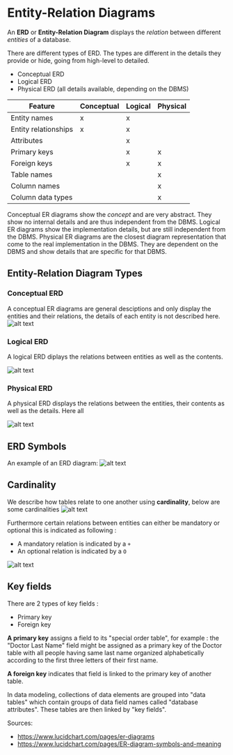 # Entity-Relation Diagrams

An **ERD** or **Entity-Relation Diagram** displays the *relation* between different *entities* of a database.


There are different types of ERD. The types are different in the details they provide or hide, going from high-level to detailed.

* Conceptual ERD 
* Logical ERD
* Physical ERD (all details available, depending on the DBMS)

| Feature | Conceptual | Logical | Physical |
|---|---|---|---|
| Entity names  |  x | x  |   |
| Entity relationships  | x  | x  |   |
| Attributes  |   |  x |   |
| Primary keys  |   | x  | x  |
| Foreign keys  |   | x  | x  |
| Table names  |   |   |  x |
| Column names  |   |   | x  |
| Column data types  |   |   | x  |

Conceptual ER diagrams show the *concept* and are very abstract. They show no internal details and are thus independent from the DBMS. Logical ER diagrams show the implementation details, but are still independent from the DBMS. Physical ER diagrams are the closest diagram representation that come to the real implementation in the DBMS. They are dependent on the DBMS and show details that are specific for that DBMS.

## Entity-Relation Diagram Types

### Conceptual ERD
A conceptual ER diagrams are general desciptions and only display the entities and their relations, the details of each entity is not described here.
![alt text](https://www.uky.edu/~dsianita/622/t4.gif "Conceptual ERD example")

### Logical ERD
A logical ERD diplays the relations between entities as well as the contents.

![alt text](http://databaseanswers.org/data_models/website_analytics/images/2_website_analytics_ERD_Server_Log_model.gif "Logical ERD example")

### Physical ERD
A physical ERD displays the relations between the entities, their contents as well as the details. Here all

![alt text](https://images.visual-paradigm.com/docs/vp_user_guide/11/3563/3564/3573/physical_erd_27342.png "Physical ERD example")

## ERD Symbols





An example of an ERD diagram:
![alt text](http://www.conceptdraw.com/solution-park/resource/images/solutions/entity-relationship-diagram-%28erd%29/Diagramming-Crow's-Foot-ERD-Sample60.png "ERD example")

## Cardinality
We describe how tables relate to one another using **cardinality**, below are some cardinalities
![alt text](https://docs.joomla.org/images/6/62/Cardinality.JPG "ERD example")

Furthermore certain relations between entities can either be mandatory or optional this is indicated as following :

* A mandatory relation is indicated by a `+`
* An optional relation is indicated by a `O`

![alt text](https://docs.joomla.org/images/0/04/ER_diagram.JPG "ERD example")


## Key fields
There are 2 types of key fields :

* Primary key
* Foreign key


**A primary key** assigns a field to its "special order table", for example : the "Doctor Last Name" field might be assigned as a primary key of the Doctor table with all people having same last name organized alphabetically according to the first three letters of their first name.

**A foreign key** indicates that field is linked to the primary key of another table.

In data modeling, collections of data elements are grouped into "data tables" which contain groups of data field names called "database attributes". These tables are then linked by "key fields".


Sources:

* https://www.lucidchart.com/pages/er-diagrams
* https://www.lucidchart.com/pages/ER-diagram-symbols-and-meaning